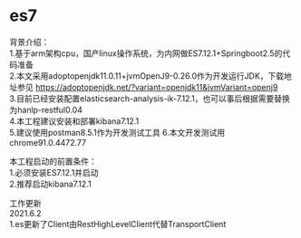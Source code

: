 # es7
背景介绍：<br>
1.基于arm架构cpu，国产linux操作系统，为内网做ES7.12.1+Springboot2.5的代码准备<br>
2.本文采用adoptopenjdk11.0.11+jvmOpenJ9-0.26.0作为开发运行JDK，下载地址参见 https://adoptopenjdk.net/?variant=openjdk11&jvmVariant=openj9<br>
3.目前已经安装配置elasticsearch-analysis-ik-7.12.1，也可以事后根据需要替换为hanlp-restful0.04<br>
4.本工程建议安装和部署kibana7.12.1<br>
5.建议使用postman8.5.1作为开发测试工具
6.本文开发测试用chrome91.0.4472.77

本工程启动的前置条件：<br>
1.必须安装ES7.12.1并启动<br>
2.推荐启动kibana7.12.1<br>


工作更新<br>
2021.6.2<br>
1.es更新了Client由RestHighLevelClient代替TransportClient
